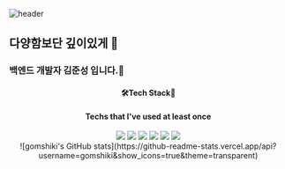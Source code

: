 ![header](https://capsule-render.vercel.app/api?type=slice&color=gradient&height=300&section=header&text=Welcome%20to%20my%20page&fontSize=40)

<h2>다양함보단 깊이있게 👋</h3>
<h3>백엔드 개발자 김준성 입니다.🐻</h2>


<div align="center">
  <h4>🛠Tech Stack🔧</h4>
   <h4>Techs that I've used at least once</h4>
  </div>
<div align='center'>
  <img src="https://img.shields.io/badge/Python-3766AB?style=for-the-badge&logo=Python&logoColor=white"/>
  <img src="https://img.shields.io/badge/RASA2.8-5A17EE?style=for-the-badge&logo=Rasa&logoColor=#5A17EE"/>
  <img src="https://img.shields.io/badge/JAVA-007396?style=for-the-badge&logo=java&logoColor=white">
  <img src="https://img.shields.io/badge/Spring-6DB33F?style=for-the-badge&logo=Spring&logoColor=white">
  <img src="https://img.shields.io/badge/html-E34F26?style=for-the-badge&logo=html5&logoColor=white">
  <img src="https://img.shields.io/badge/css-1572B6?style=for-the-badge&logo=css3&logoColor=white">
</div>
  <div align="center">
![gomshiki's GitHub stats](https://github-readme-stats.vercel.app/api?username=gomshiki&show_icons=true&theme=transparent)
  </div>


